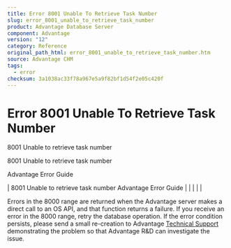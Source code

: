 ```yaml
---
title: Error 8001 Unable To Retrieve Task Number
slug: error_8001_unable_to_retrieve_task_number
product: Advantage Database Server
component: Advantage
version: "12"
category: Reference
original_path_html: error_8001_unable_to_retrieve_task_number.htm
source: Advantage CHM
tags:
  - error
checksum: 3a1038ac33f78a967e5a9f82bf1d54f2e05c420f
---
```


# Error 8001 Unable To Retrieve Task Number

8001 Unable to retrieve task number

8001 Unable to retrieve task number

Advantage Error Guide

| 8001 Unable to retrieve task number  Advantage Error Guide |  |  |  |  |

Errors in the 8000 range are returned when the Advantage server makes a direct call to an OS API, and that function returns a failure. If you receive an error in the 8000 range, retry the database operation. If the error condition persists, please send a small re-creation to Advantage [Technical Support](master_technical_support_u_s__and_canada.md) demonstrating the problem so that Advantage R&D can investigate the issue.
